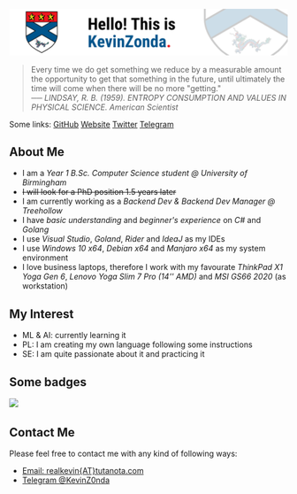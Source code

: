 ![](img/banner-2021.png)

> Every time we do get something we reduce by a measurable amount the opportunity to get that something in the future, until ultimately the time will come when there will be no more "getting."  
> ── *LINDSAY, R. B. (1959). ENTROPY CONSUMPTION AND VALUES IN PHYSICAL SCIENCE. American Scientist*

Some links:
[GitHub](https://github.com/KevinZonda)
[Website](https://KevinZonda.com)
[Twitter](https://twitter.com/FailedWaste)
[Telegram](https://t.me/KevinZonda)

## About Me

- I am a _Year 1 B.Sc. Computer Science student @ University of Birmingham_
- ~~I will look for a PhD position 1.5 years later~~
- I am currently working as a _Backend Dev & Backend Dev Manager @ Treehollow_
- I have _basic understanding_ and _beginner's experience_ on  _C#_ and _Golang_
- I use _Visual Studio_, _Goland_, _Rider_ and _IdeaJ_ as my IDEs
- I use _Windows 10 x64_, _Debian x64_ and _Manjaro x64_ as my system environment
- I love business laptops, therefore I work with my favourate _ThinkPad X1 Yoga Gen 6_, _Lenovo Yoga Slim 7 Pro (14'' AMD)_ and _MSI GS66 2020_ (as workstation)


## My Interest

- ML & AI: currently learning it
- PL: I am creating my own language following some instructions
- SE: I am quite passionate about it and practicing it

## Some badges

![](https://www.codewars.com/users/KevinZonda/badges/large)

## Contact Me

Please feel free to contact me with any kind of following ways:

- [Email: realkevin{AT}tutanota.com](mailto:realkevin@tutanota.com)
- [Telegram @KevinZ0nda](https://t.me/KevinZ0nda)

